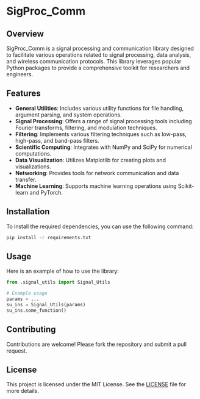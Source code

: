 # SigProc_Comm

## Overview

SigProc_Comm is a signal processing and communication library designed to facilitate various operations related to signal processing, data analysis, and wireless communication protocols. This library leverages popular Python packages to provide a comprehensive toolkit for researchers and engineers.

## Features

- **General Utilities**: Includes various utility functions for file handling, argument parsing, and system operations.
- **Signal Processing**: Offers a range of signal processing tools including Fourier transforms, filtering, and modulation techniques.
- **Filtering**: Implements various filtering techniques such as low-pass, high-pass, and band-pass filters.
- **Scientific Computing**: Integrates with NumPy and SciPy for numerical computations.
- **Data Visualization**: Utilizes Matplotlib for creating plots and visualizations.
- **Networking**: Provides tools for network communication and data transfer.
- **Machine Learning**: Supports machine learning operations using Scikit-learn and PyTorch.

## Installation

To install the required dependencies, you can use the following command:

```sh
pip install -r requirements.txt
```

## Usage

Here is an example of how to use the library:

```python
from .signal_utils import Signal_Utils

# Example usage
params = ...
su_ins = Signal_Utils(params)
su_ins.some_function()
```

## Contributing

Contributions are welcome! Please fork the repository and submit a pull request.

## License

This project is licensed under the MIT License. See the [LICENSE](./LICENSE) file for more details.